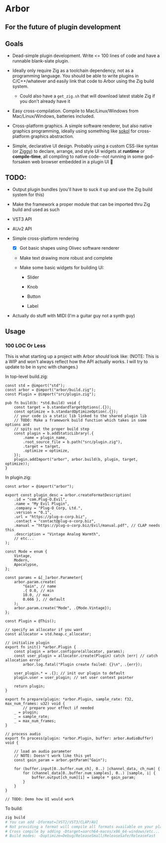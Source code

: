 # Arbor

## For the future of plugin development

## Goals

* Dead-simple plugin development. Write <= 100 lines of code and have a runnable
blank-slate plugin.

* Ideally only require Zig as a toolchain dependency, not as a programming
language. You should be able to write plugins in C/C++/whatever and easily link
that code to Arbor using the Zig build system.

	* Could also have a `get_zig.sh` that will download latest stable Zig if you
	don't already have it

* Easy cross-compilation. Compile to Mac/Linux/Windows from Mac/Linux/Windows,
batteries included.

* Cross-platform graphics. A simple software renderer, but also native graphics
programming, ideally using something like [sokol](https://github.com/floooh/sokol.git)
for cross-platform graphics abstraction.

* Simple, declarative UI design. Probably using a custom CSS-like syntax (or
[Ziggy](https://github.com/kristoff-it/ziggy.git)) to declare, arrange, and
style UI widgets at **runtime** or **compile-time**, all compiling to native
code--not running in some god-forsaken web browser embedded in a plugin UI 🤮

## TODO:

* Output plugin bundles (you'll have to suck it up and use the Zig build system
for this)

* Make the framework a proper module that can be imported thru Zig build and used
as such

* VST3 API

* AUv2 API

* Simple cross-platform rendering

	- [x] Got basic shapes using Olivec software renderer

	* Make text drawing more robust and complete

	* Make some basic widgets for building UI:

		* Slider
		
		* Knob
		
		* Button
		
		* Label

* Actually do stuff with MIDI (I'm a guitar guy not a synth guy)

## Usage

### 100 LOC Or Less

This is what starting up a project with Arbor *should* look like:
(NOTE: This is a WIP and won't always reflect how the API actually works.
I will try to update to be in sync with changes.)

In top-level build.zig:

```zig
const std = @import("std");
const arbor = @import("arbor/build.zig");
const Plugin = @import("src/plugin.zig");

pub fn build(b: *std.Build) void {
	const target = b.standardTargetOptions(.{});
	const optimize = b.standardOptimizeOption(.{});
	// your code is a static lib linked to the shared plugin lib
	// TODO: Make a framework build function which takes in some options and
	// spits out the proper build step
	const plugin = b.addStaticLibrary(.{
		.name = plugin_name,
		.root_source_file = b.path("src/plugin.zig"),
		.target = target,
		.optimize = optimize,
	});
	plugin.addImport("arbor", arbor.build(b, plugin, target, optimize));
}
```

In plugin.zig:

```zig
const arbor = @import("arbor");

export const plugin_desc = arbor.createFormatDescription(
	.id = "com.Plug-O.Evil",
	.name = "My Evil Plugin",
	.company = "Plug-O Corp, Ltd.",
	.version = "0.1",
	.url = "https://plug-o-corp.biz",
	.contact = "contact@plug-o-corp.biz",
	.manual = "https://plug-o-corp.biz/Evil/manual.pdf", // CLAP needs this
	.description = "Vintage Analog Warmth",
	// etc...
);

const Mode = enum {
	Vintage,
	Modern,
	Apocalypse,
};

const params = &[_]arbor.Parameter{
	arbor.param.create(
		"Gain", // name
		.{ 0.0, // min
		10.0, // max
		0.666 }, // default
	);
	arbor.param.create("Mode", .{Mode.Vintage});
};

const Plugin = @This();

// specify an allocator if you want
const allocator = std.heap.c_allocator;

// initialize plugin 
export fn init() *arbor.Plugin {
	const plugin = arbor.configure(allocator, params);
	const user_plugin = allocator.create(Plugin) catch |err| // catch allocation error
		arbor.log.fatal("Plugin create failed: {}\n", .{err});

	user_plugin.* = .{}; // init our plugin to default
	plugin.user = user_plugin; // set user context pointer
		
	return plugin;
}

export fn prepare(plugin: *arbor.Plugin, sample_rate: f32, max_num_frames: u32) void {
		// prepare your effect if needed
    _ = plugin;
    _ = sample_rate;
    _ = max_num_frames;
}

// process audio
export fn process(plugin: *arbor.Plugin, buffer: arbor.AudioBuffer) void {

	// load an audio parameter
	// NOTE: Doesn't work like this yet
	const gain_param = arbor.getParam("Gain");
	
	for (buffer.input[0..buffer.num_ch], 0..) |channel_data, ch_num| {
	  	for (channel_data[0..buffer.num_samples], 0..) |sample, i| {
			buffer.output[ch_num][i] = sample * gain_param;
		}
	}
}

// TODO: Demo how UI would work

```

To build:

```sh
zig build
# You can add -Dformat=[VST2/VST3/CLAP/AU]
# Not providing a format will compile all formats available on your platform
# Cross compile by adding -Dtarget=aarch64-macos/x86_64-windows/etc...
# Build modes: -Doptimize=Debug/ReleaseSmall/ReleaseSafe/ReleaseFast
```
